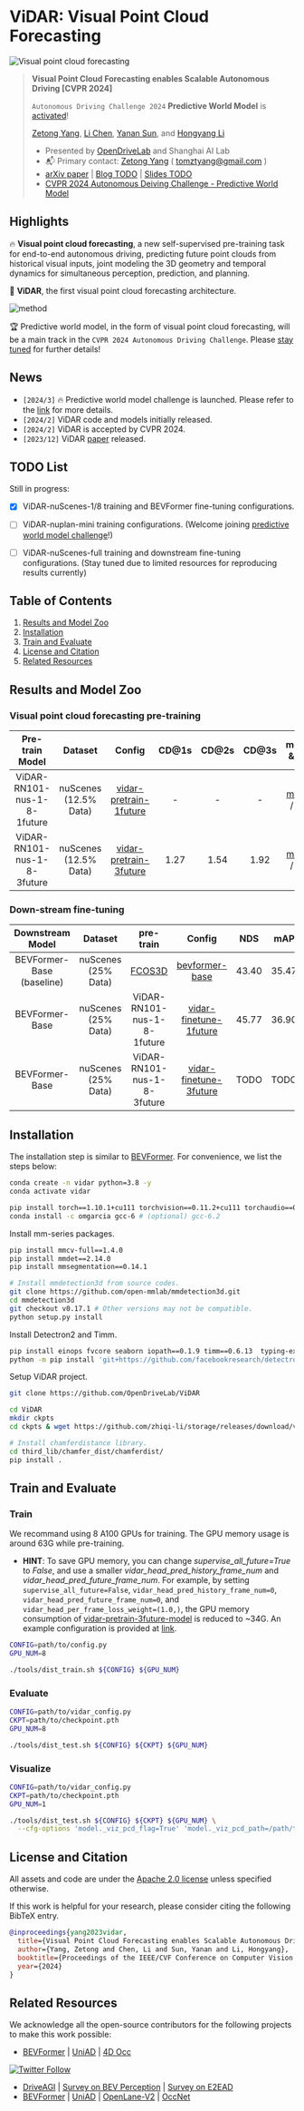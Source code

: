# ViDAR: Visual Point Cloud Forecasting

![](./assets/teaser.png "Visual point cloud forecasting")

> **Visual Point Cloud Forecasting enables Scalable Autonomous Driving [CVPR 2024]**
>
> `Autonomous Driving Challenge 2024` **Predictive World Model** is [activated](docs/CHALLENGE.md)!
>
> [Zetong Yang](https://scholar.google.com/citations?user=oPiZSVYAAAAJ&hl=en), [Li Chen](https://scholar.google.com/citations?user=ulZxvY0AAAAJ&hl=en&authuser=1), [Yanan Sun](https://scholar.google.com/citations?user=6TA1oPkAAAAJ&hl=en), and [Hongyang Li](https://lihongyang.info/)
> 
> - Presented by [OpenDriveLab](https://opendrivelab.com/) and Shanghai AI Lab
> - :mailbox_with_mail: Primary contact: [Zetong Yang]((https://scholar.google.com/citations?user=oPiZSVYAAAAJ&hl=en)) ( tomztyang@gmail.com ) 
> - [arXiv paper](https://arxiv.org/abs/2312.17655) | [Blog TODO]() | [Slides TODO]()
> - [CVPR 2024 Autonomous Deiving Challenge - Predictive World Model](https://opendrivelab.com/challenge2024/#predictive_world_model)


## Highlights <a name="highlights"></a>

:fire: **Visual point cloud forecasting**, a new self-supervised pre-training task for end-to-end autonomous driving, predicting 
future point clouds from historical visual inputs, joint modeling the 3D geometry and temporal dynamics for simultaneous perception, prediction, and planning.

:star2: **ViDAR**, the first visual point cloud forecasting architecture.

![method](./assets/vidar.png "Architecture of ViDAR")

:trophy: Predictive world model, in the form of visual point cloud forecasting, will be a main track in the `CVPR 2024 Autonomous Driving Challenge`. Please [stay tuned](https://opendrivelab.com/AD24Challenge.html) for further details!

## News <a name="news"></a>

- `[2024/3]` :fire: Predictive world model challenge is launched. Please refer to the [link](docs/CHALLENGE.md) for more details.
- `[2024/2]` ViDAR code and models initially released.
- `[2024/2]` ViDAR is accepted by CVPR 2024.
- `[2023/12]` ViDAR [paper](https://arxiv.org/abs/2312.17655) released.

## TODO List <a name="TODO List"></a>

Still in progress:
- [x] ViDAR-nuScenes-1/8 training and BEVFormer fine-tuning configurations.
- [ ] ViDAR-nuplan-mini training configurations. (Welcome joining [predictive world model challenge](https://opendrivelab.com/challenge2024/#predictive_world_model)!)
- [ ] ViDAR-nuScenes-full training and downstream fine-tuning configurations. (Stay tuned due to limited resources for reproducing results currently)


## Table of Contents

1. [Results and Model Zoo](#models)
2. [Installation](#installation)
3. [Train and Evaluate](#train-and-evaluate)
4. [License and Citation](#license-and-citation)
5. [Related Resources](#resources)

## Results and Model Zoo <a name="models"></a>

### Visual point cloud forecasting pre-training
|  Pre-train Model | Dataset  | Config | CD@1s | CD@2s | CD@3s | models & logs |
| :------: | :---: | :---: | :----: | :----: | :----: | :----: |
|   ViDAR-RN101-nus-1-8-1future | nuScenes (12.5% Data)   |  [vidar-pretrain-1future](projects/configs/vidar_pretrain/nusc_1_8_subset/vidar_1_8_nusc_1future.py)  |  -   | - | - |  [models](https://drive.google.com/file/d/1NrJ49fFJaIPtnM9mfP_OsomY8AydMlNx/view?usp=sharing) / [logs](https://drive.google.com/file/d/1_80pYnhAHk7ZAiDMJKJW7_jXKGylZ3-D/view?usp=sharing) |
|   ViDAR-RN101-nus-1-8-3future | nuScenes (12.5% Data)   |  [vidar-pretrain-3future](projects/configs/vidar_pretrain/nusc_1_8_subset/vidar_1_8_nusc_3future.py)  |  1.27   | 1.54 | 1.92 |  [models](https://drive.google.com/file/d/1eApwh4HLqr5wpL2hPGIKqs_gRcu0v-vw/view?usp=sharing) / [logs](https://drive.google.com/file/d/1UKB5R--Ve5DWIdjungDUnyDvYW8vm81R/view?usp=sharing) |

### Down-stream fine-tuning
| Downstream Model | Dataset |  pre-train | Config | NDS | mAP | models & logs |
| :------: | :------: | :---: | :---: | :----: | :----: | :----: |
| BEVFormer-Base (baseline) | nuScenes (25% Data) |  [FCOS3D](https://github.com/zhiqi-li/storage/releases/download/v1.0/r101_dcn_fcos3d_pretrain.pth)  | [bevformer-base](projects/configs/vidar_finetune/nusc_1_4_subset/bevformer_1_4_baseline.py)  |  43.40   | 35.47 | [models](https://drive.google.com/file/d/19FKge9dANm7qG_hb1WRmokS3svWiMhE4/view?usp=sharing) / [logs](https://drive.google.com/file/d/1YwvW-ON6hHM4tLyWpo-orVUTXErRAfsu/view?usp=sharing) |
| BEVFormer-Base | nuScenes (25% Data) |   ViDAR-RN101-nus-1-8-1future   | [vidar-finetune-1future](projects/configs/vidar_finetune/nusc_1_4_subset/vidar_1_8_nusc_1future.py)  |  45.77   | 36.90 | [models](https://drive.google.com/file/d/1t-SQUf41QcVOnyQk2TaSu7MBYcTqA_sf/view?usp=sharing) / [logs](https://drive.google.com/file/d/1Mq99JK_wATQdz6iwUPlN9YAtraB_HgjJ/view?usp=sharing) |
| BEVFormer-Base | nuScenes (25% Data) |   ViDAR-RN101-nus-1-8-3future   | [vidar-finetune-3future](projects/configs/vidar_finetune/nusc_1_4_subset/vidar_1_8_nusc_3future.py)  |  TODO   | TODO | [models]() / [logs]() |

## Installation <a name="installation"></a>

The installation step is similar to [BEVFormer](https://github.com/fundamentalvision/BEVFormer/blob/master/docs/install.md).
For convenience, we list the steps below:
```bash
conda create -n vidar python=3.8 -y
conda activate vidar

pip install torch==1.10.1+cu111 torchvision==0.11.2+cu111 torchaudio==0.10.1 -f https://download.pytorch.org/whl/cu111/torch_stable.html
conda install -c omgarcia gcc-6 # (optional) gcc-6.2
```

Install mm-series packages.
```bash
pip install mmcv-full==1.4.0
pip install mmdet==2.14.0
pip install mmsegmentation==0.14.1

# Install mmdetection3d from source codes.
git clone https://github.com/open-mmlab/mmdetection3d.git
cd mmdetection3d
git checkout v0.17.1 # Other versions may not be compatible.
python setup.py install
```

Install Detectron2 and Timm.
```bash
pip install einops fvcore seaborn iopath==0.1.9 timm==0.6.13  typing-extensions==4.5.0 pylint ipython==8.12  numpy==1.19.5 matplotlib==3.5.2 numba==0.48.0 pandas==1.4.4 scikit-image==0.19.3 setuptools==59.5.0
python -m pip install 'git+https://github.com/facebookresearch/detectron2.git'
```

Setup ViDAR project.
```bash
git clone https://github.com/OpenDriveLab/ViDAR

cd ViDAR
mkdir ckpts
cd ckpts & wget https://github.com/zhiqi-li/storage/releases/download/v1.0/r101_dcn_fcos3d_pretrain.pth

# Install chamferdistance library.
cd third_lib/chamfer_dist/chamferdist/
pip install .
```

## Train and Evaluate

### Train

We recommand using 8 A100 GPUs for training. The GPU memory usage is around 63G while pre-training.
* **HINT**: To save GPU memory, you can change *supervise_all_future=True* to *False*, and use a smaller *vidar_head_pred_history_frame_num* and
*vidar_head_pred_future_frame_num*.
For example, by setting `supervise_all_future=False`, `vidar_head_pred_history_frame_num=0`, `vidar_head_pred_future_frame_num=0`,
and `vidar_head_per_frame_loss_weight=(1.0,)`, 
the GPU memory consumption of [vidar-pretrain-3future-model](projects/configs/vidar_pretrain/nusc_1_8_subset/vidar_1_8_nusc_3future.py) is reduced to ~34G.
An example configuration is provided at [link](projects/configs/vidar_pretrain/nusc_1_8_subset/mem_efficient_vidar_1_8_nusc_3future.py).


```bash
CONFIG=path/to/config.py
GPU_NUM=8

./tools/dist_train.sh ${CONFIG} ${GPU_NUM}
```

### Evaluate

```bash
CONFIG=path/to/vidar_config.py
CKPT=path/to/checkpoint.pth
GPU_NUM=8

./tools/dist_test.sh ${CONFIG} ${CKPT} ${GPU_NUM}
```

### Visualize

```bash
CONFIG=path/to/vidar_config.py
CKPT=path/to/checkpoint.pth
GPU_NUM=1

./tools/dist_test.sh ${CONFIG} ${CKPT} ${GPU_NUM} \
  --cfg-options 'model._viz_pcd_flag=True' 'model._viz_pcd_path=/path/to/output'
```


## License and Citation

All assets and code are under the [Apache 2.0 license](./LICENSE) unless specified otherwise.

If this work is helpful for your research, please consider citing the following BibTeX entry.

``` bibtex
@inproceedings{yang2023vidar,
  title={Visual Point Cloud Forecasting enables Scalable Autonomous Driving},
  author={Yang, Zetong and Chen, Li and Sun, Yanan and Li, Hongyang},
  booktitle={Proceedings of the IEEE/CVF Conference on Computer Vision and Pattern Recognition},
  year={2024}
}
```

## Related Resources <a name="resources"></a>

We acknowledge all the open-source contributors for the following projects to make this work possible:

- [BEVFormer](https://github.com/fundamentalvision/BEVFormer) | [UniAD](https://github.com/OpenDriveLab/UniAD) | [4D Occ](https://github.com/tarashakhurana/4d-occ-forecasting)

<a href="https://twitter.com/OpenDriveLab" target="_blank">
    <img alt="Twitter Follow" src="https://img.shields.io/twitter/follow/OpenDriveLab?style=social&color=brightgreen&logo=twitter" />
  </a>

- [DriveAGI](https://github.com/OpenDriveLab/DriveAGI) | [Survey on BEV Perception](https://github.com/OpenDriveLab/BEVPerception-Survey-Recipe) | [Survey on E2EAD](https://github.com/OpenDriveLab/End-to-end-Autonomous-Driving)
- [BEVFormer](https://github.com/fundamentalvision/BEVFormer) | [UniAD](https://github.com/OpenDriveLab/UniAD) | [OpenLane-V2](https://github.com/OpenDriveLab/OpenLane-V2) | [OccNet](https://github.com/OpenDriveLab/OccNet)
